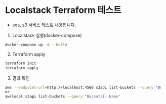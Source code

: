 # Localstack Terraform 테스트

- sqs, s3 서비스 테스트 내용입니다.

1. Localstack 실행(docker-compose)
```bash
docker-compose up -d --build
```

2. Terraform apply
```bash
terraform init
terraform apply
```

3. 결과 확인
```bash
aws --endpoint-url=http://localhost:4566 s3api list-buckets --query "Buckets[].Name"
or
awslocal s3api list-buckets --query "Buckets[].Name"
```

